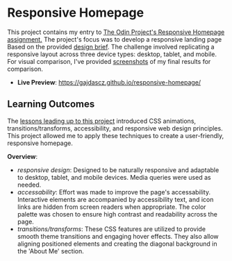 # Responsive Homepage

This project contains my entry to [The Odin Project's Responsive Homepage assignment.](https://www.theodinproject.com/lessons/node-path-advanced-html-and-css-homepage) The project's focus was to develop a responsive landing page Based on the provided [design brief](./DesignBrief/). The challenge involved replicating a responsive layout across three device types: desktop, tablet, and mobile. For visual comparison, I've provided [screenshots](./DesignBrief/Result/) of my final results for comparison.

- **Live Preview**: https://gajdascz.github.io/responsive-homepage/

## Learning Outcomes

The [lessons leading up to this project](https://www.theodinproject.com/paths/full-stack-javascript/courses/advanced-html-and-css)
introduced CSS animations, transitions/transforms, accessibility, and responsive web design principles. This project allowed me to apply these techniques to create a user-friendly, responsive homepage.

**Overview**:

- _responsive design_: Designed to be naturally responsive and adaptable to desktop, tablet, and mobile devices. Media queries were used as needed.
- _accessability_: Effort was made to improve the page's accessability. Interactive elements are accompanied by accessibility text, and icon links are hidden from screen readers when appropriate. The color palette was chosen to ensure high contrast and readability across the page.
- _transitions/transforms_: These CSS features are utilized to provide smooth theme transitions and engaging hover effects. They also allow aligning positioned elements and creating the diagonal background in the 'About Me' section.
